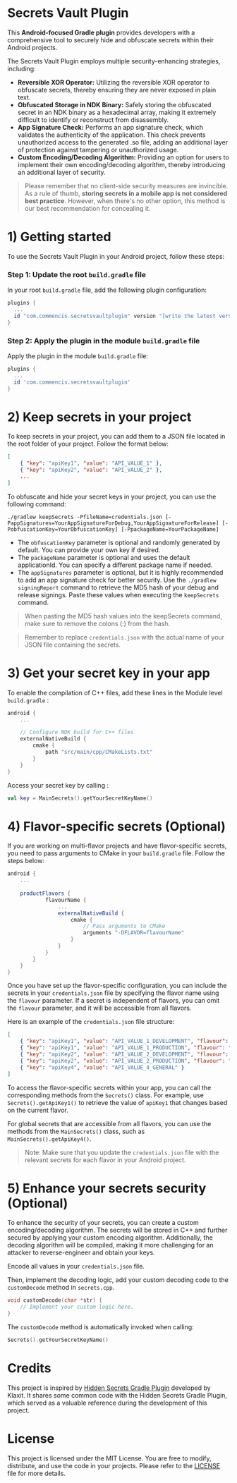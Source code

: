 # Secrets Vault Plugin

This **Android-focused Gradle plugin** provides developers with a comprehensive tool to securely hide and obfuscate secrets within their Android projects.

The Secrets Vault Plugin employs multiple security-enhancing strategies, including:
- **Reversible XOR Operator:** Utilizing the reversible XOR operator to obfuscate secrets, thereby ensuring they are never exposed in plain text.
- **Obfuscated Storage in NDK Binary:** Safely storing the obfuscated secret in an NDK binary as a hexadecimal array, making it extremely difficult to identify or reconstruct from disassembly.
- **App Signature Check:** Performs an app signature check, which validates the authenticity of the application. This check prevents unauthorized access to the generated .so file, adding an additional layer of protection against tampering or unauthorized usage.
- **Custom Encoding/Decoding Algorithm:** Providing an option for users to implement their own encoding/decoding algorithm, thereby introducing an additional layer of security.

> Please remember that no client-side security measures are invincible. As a rule of thumb, **storing secrets in a mobile app is not considered best practice**. However, when there's no other option, this method is our best recommendation for concealing it.

# 1) Getting started

To use the Secrets Vault Plugin in your Android project, follow these steps:

### Step 1: Update the root `build.gradle` file

In your root `build.gradle` file, add the following plugin configuration:

```gradle
plugins {
  ...
  id "com.commencis.secretsvaultplugin" version "[write the latest version]" apply false
}
```

### Step 2: Apply the plugin in the module `build.gradle` file

Apply the plugin in the module `build.gradle` file:

```gradle
plugins {
  ...
  id 'com.commencis.secretsvaultplugin'
}
```

# 2) Keep secrets in your project

To keep secrets in your project, you can add them to a JSON file located in the root folder of your project. Follow the format below:
```json
[
    { "key": "apiKey1", "value": "API_VALUE_1" },
    { "key": "apiKey2", "value": "API_VALUE_2" },
    ...
]

```

To obfuscate and hide your secret keys in your project, you can use the following command:
```shell
./gradlew keepSecrets -PfileName=credentials.json [-PappSignatures=YourAppSignatureForDebug,YourAppSignatureForRelease] [-PobfuscationKey=YourObfuscationKey] [-PpackageName=YourPackageName]
```

- The `obfuscationKey` parameter is optional and randomly generated by default. You can provide your own key if desired.
- The `packageName` parameter is optional and uses the default applicationId. You can specify a different package name if needed.
- The `appSignatures` parameter is optional, but it is highly recommended to add an app signature check for better security. Use the `./gradlew signingReport` command to retrieve the MD5 hash of your debug and release signings. Paste these values when executing the `keepSecrets` command.

> When pasting the MD5 hash values into the keepSecrets command, make sure to remove the colons (:) from the hash.

> Remember to replace `credentials.json` with the actual name of your JSON file containing the secrets.

# 3) Get your secret key in your app
To enable the compilation of C++ files, add these lines in the Module level `build.gradle` :
```gradle
android {
    ...

    // Configure NDK build for C++ files
    externalNativeBuild {
        cmake {
            path "src/main/cpp/CMakeLists.txt"
        }
    }
}
```

Access your secret key by calling :
```kotlin
val key = MainSecrets().getYourSecretKeyName()
```

# 4) Flavor-specific secrets (Optional)
If you are working on multi-flavor projects and have flavor-specific secrets, you need to pass arguments to CMake in your `build.gradle` file. Follow the steps below:

```gradle
android {
    ...
    
    productFlavors {
            flavourName {
                ...
                externalNativeBuild {
                    cmake {
                        // Pass arguments to CMake
                        arguments "-DFLAVOR=flavourName"
                    }
                }
            }
        }
    }
}
```
Once you have set up the flavor-specific configuration, you can include the secrets in your `credentials.json` file by specifying the flavor name using the `flavour` parameter. If a secret is independent of flavors, you can omit the `flavour` parameter, and it will be accessible from all flavors.

Here is an example of the `credentials.json` file structure:

```json
[
    { "key": "apiKey1", "value": "API_VALUE_1_DEVELOPMENT", "flavour": "dev" },
    { "key": "apiKey1", "value": "API_VALUE_1_PRODUCTION", "flavour": "prod" },
    { "key": "apiKey2", "value": "API_VALUE_2_DEVELOPMENT", "flavour": "dev" },
    { "key": "apiKey2", "value": "API_VALUE_2_PRODUCTION", "flavour": "prod" },
    { "key": "apiKey4", "value": "API_VALUE_4_GENERAL" }
]
```

To access the flavor-specific secrets within your app, you can call the corresponding methods from the `Secrets()` class. For example, use `Secrets().getApiKey1()` to retrieve the value of `apiKey1` that changes based on the current flavor.

For global secrets that are accessible from all flavors, you can use the methods from the `MainSecrets()` class, such as `MainSecrets().getApiKey4()`.

> Note: Make sure that you update the `credentials.json` file with the relevant secrets for each flavor in your Android project.

# 5) Enhance your secrets security (Optional)
To enhance the security of your secrets, you can create a custom encoding/decoding algorithm. The secrets will be stored in C++ and further secured by applying your custom encoding algorithm. Additionally, the decoding algorithm will be compiled, making it more challenging for an attacker to reverse-engineer and obtain your keys.

Encode all values in your `credentials.json` file.

Then, implement the decoding logic, add your custom decoding code to the `customDecode` method in `secrets.cpp`.
```cpp
void customDecode(char *str) {
    // Implement your custom logic here.
}
```

The `customDecode` method is automatically invoked when calling:
```kotlin
Secrets().getYourSecretKeyName()
```

# Credits
This project is inspired by [Hidden Secrets Gradle Plugin](https://github.com/klaxit/hidden-secrets-gradle-plugin) developed by Klaxit. It shares some common code with the Hidden Secrets Gradle Plugin, which served as a valuable reference during the development of this project.

# License
This project is licensed under the MIT License. You are free to modify, distribute, and use the code in your projects. Please refer to the [LICENSE](https://github.com/Commencis/secrets-vault-plugin/blob/main/LICENSE) file for more details.
